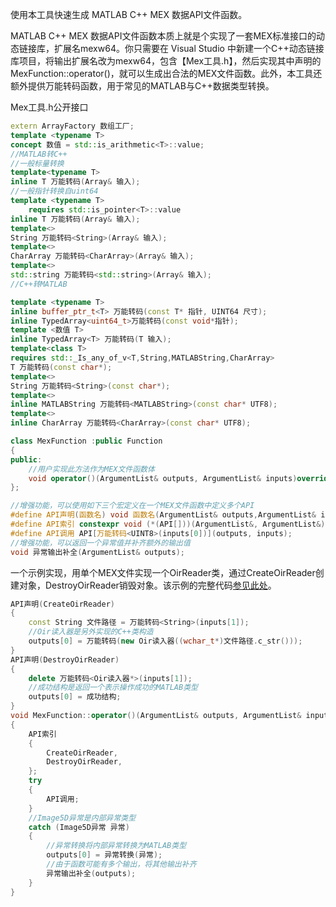 使用本工具快速生成 MATLAB C++ MEX 数据API文件函数。

MATLAB C++ MEX 数据API文件函数本质上就是个实现了一套MEX标准接口的动态链接库，扩展名mexw64。你只需要在 Visual Studio 中新建一个C++动态链接库项目，将输出扩展名改为mexw64，包含【Mex工具.h】，然后实现其中声明的MexFunction::operator()，就可以生成出合法的MEX文件函数。此外，本工具还额外提供万能转码函数，用于常见的MATLAB与C++数据类型转换。

Mex工具.h公开接口
```C++
extern ArrayFactory 数组工厂;
template <typename T>
concept 数值 = std::is_arithmetic<T>::value;
//MATLAB转C++
//一般标量转换
template<typename T>
inline T 万能转码(Array& 输入);
//一般指针转换自uint64
template <typename T>
	requires std::is_pointer<T>::value
inline T 万能转码(Array& 输入);
template<>
String 万能转码<String>(Array& 输入);
template<>
CharArray 万能转码<CharArray>(Array& 输入);
template<>
std::string 万能转码<std::string>(Array& 输入);
//C++转MATLAB

template <typename T>
inline buffer_ptr_t<T> 万能转码(const T* 指针, UINT64 尺寸);
inline TypedArray<uint64_t>万能转码(const void*指针);
template <数值 T>
inline TypedArray<T> 万能转码(T 输入);
template<class T>
requires std::_Is_any_of_v<T,String,MATLABString,CharArray>
T 万能转码(const char*);
template<>
String 万能转码<String>(const char*);
template<>
inline MATLABString 万能转码<MATLABString>(const char* UTF8);
template<>
inline CharArray 万能转码<CharArray>(const char* UTF8);

class MexFunction :public Function
{
public:
	//用户实现此方法作为MEX文件函数体
	void operator()(ArgumentList& outputs, ArgumentList& inputs)override;
};

//增强功能，可以使用如下三个宏定义在一个MEX文件函数中定义多个API
#define API声明(函数名) void 函数名(ArgumentList& outputs,ArgumentList& inputs)
#define API索引 constexpr void (*(API[]))(ArgumentList&, ArgumentList&) =
#define API调用 API[万能转码<UINT8>(inputs[0])](outputs, inputs);
//增强功能，可以返回一个异常值并补齐额外的输出值
void 异常输出补全(ArgumentList& outputs);

```
一个示例实现，用单个MEX文件实现一个OirReader类，通过CreateOirReader创建对象，DestroyOirReader销毁对象。该示例的完整代码[参见此处](https://github.com/Silver-Fang/Image5D)。
```C++
API声明(CreateOirReader)
{
	const String 文件路径 = 万能转码<String>(inputs[1]);
	//Oir读入器是另外实现的C++类构造
	outputs[0] = 万能转码(new Oir读入器((wchar_t*)文件路径.c_str()));
}
API声明(DestroyOirReader)
{
	delete 万能转码<Oir读入器*>(inputs[1]);
	//成功结构是返回一个表示操作成功的MATLAB类型
	outputs[0] = 成功结构;
}
void MexFunction::operator()(ArgumentList& outputs, ArgumentList& inputs)
{
	API索引
	{
		CreateOirReader,
		DestroyOirReader,
	};
	try
	{
		API调用;
	}
	//Image5D异常是内部异常类型
	catch (Image5D异常 异常)
	{
		//异常转换将内部异常转换为MATLAB类型
		outputs[0] = 异常转换(异常);
		//由于函数可能有多个输出，将其他输出补齐
		异常输出补全(outputs);
	}
}
```